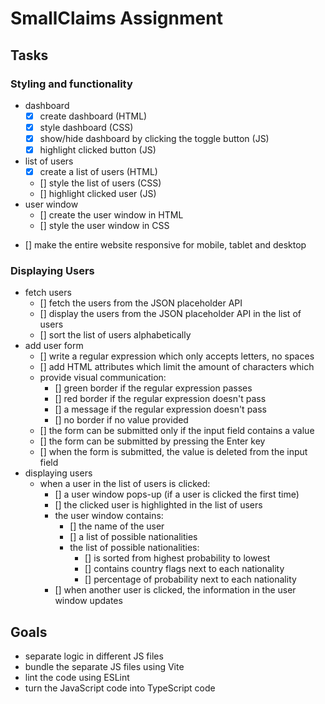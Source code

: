 # SmallClaims Assignment
## Tasks
### Styling and functionality
* dashboard
    - [x] create dashboard (HTML)
    - [x] style dashboard (CSS)
    - [x] show/hide dashboard by clicking the toggle button (JS)
    - [x] highlight clicked button (JS)
* list of users
    - [x] create a list of users (HTML)
    - [] style the list of users (CSS)
    - [] highlight clicked user (JS)
* user window
    - [] create the user window in HTML
    - [] style the user window in CSS
- [] make the entire website responsive for mobile, tablet and desktop
### Displaying Users
* fetch users
    - [] fetch the users from the JSON placeholder API
    - [] display the users from the JSON placeholder API in the list of users
    - [] sort the list of users alphabetically
* add user form
    - [] write a regular expression which only accepts letters, no spaces
    - [] add HTML attributes which limit the amount of characters which
    * provide visual communication:
        - [] green border if the regular expression passes
        - [] red border if the regular expression doesn't pass
        - [] a message if the regular expression doesn't pass
        - [] no border if no value provided
    - [] the form can be submitted only if the input field contains a value
    - [] the form can be submitted by pressing the Enter key
    - [] when the form is submitted, the value is deleted from the input field
* displaying users
    * when a user in the list of users is clicked:
        - [] a user window pops-up (if a user is clicked the first time)
        - [] the clicked user is highlighted in the list of users
        * the user window contains:
            - [] the name of the user
            - [] a list of possible nationalities
            * the list of possible nationalities:
                - [] is sorted from highest probability to lowest
                - [] contains country flags next to each nationality
                - [] percentage of probability next to each nationality
        - [] when another user is clicked, the information in the user window updates

## Goals
* separate logic in different JS files
* bundle the separate JS files using Vite
* lint the code using ESLint
* turn the JavaScript code into TypeScript code
